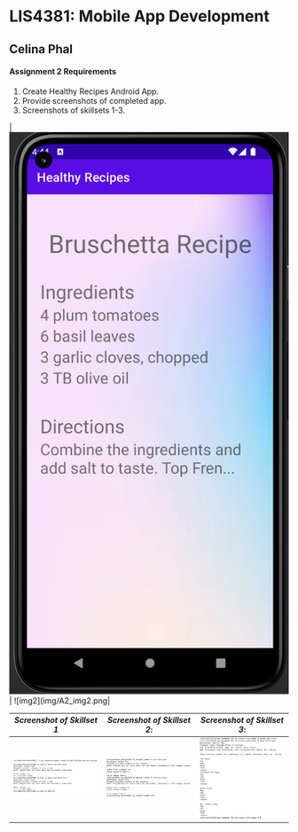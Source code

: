 
# LIS4381: Mobile App Development

## Celina Phal

#### Assignment 2 Requirements

1. Create Healthy Recipes Android App.
2. Provide screenshots of completed app.
3. Screenshots of skillsets 1-3.

| ![img1](img/A2_img1.png)    | ![img2](img/A2_img2.png|


| *Screenshot of Skillset 1*      | *Screenshot of Skillset 2*: | *Screenshot of Skillset 3*:     |
| :----:       |    :----:   |          :----: |
| ![Skillset1](img/Even_Or_Odd.png)   | ![Skillset2](img/Q2_Largest_Number.png) | ![Skillset3](img/Q3_Arrays_And_Loops.png) |
